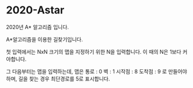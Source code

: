 # 2020-Astar
2020년 A* 알고리즘 입니다.

A*알고리즘을 이용한 길찾기입니다.

첫 입력에서는 NxN 크기의 맵을 지정하기 위한 N을 입력합니다.
이 때의 N은 1보다 커야합니다.

그 다음부터는 맵을 입력하는데, 맵은
통로 : 0
벽 : 1
시작점 : 8
도착점 : 9
로 만들어야하며, 길을 찾는 경우 최단경로를 5로 표시합니다.